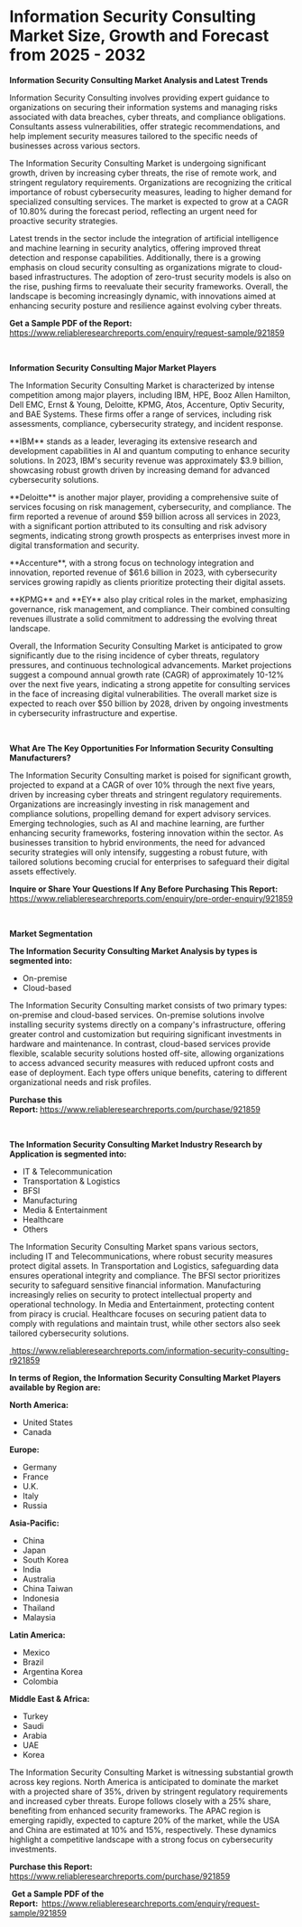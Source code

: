 <p><h1>Information Security Consulting Market Size, Growth and Forecast from 2025 - 2032</h1></p><p><strong>Information Security Consulting Market Analysis and Latest Trends</strong></p>
<p><p>Information Security Consulting involves providing expert guidance to organizations on securing their information systems and managing risks associated with data breaches, cyber threats, and compliance obligations. Consultants assess vulnerabilities, offer strategic recommendations, and help implement security measures tailored to the specific needs of businesses across various sectors.</p><p>The Information Security Consulting Market is undergoing significant growth, driven by increasing cyber threats, the rise of remote work, and stringent regulatory requirements. Organizations are recognizing the critical importance of robust cybersecurity measures, leading to higher demand for specialized consulting services. The market is expected to grow at a CAGR of 10.80% during the forecast period, reflecting an urgent need for proactive security strategies.</p><p>Latest trends in the sector include the integration of artificial intelligence and machine learning in security analytics, offering improved threat detection and response capabilities. Additionally, there is a growing emphasis on cloud security consulting as organizations migrate to cloud-based infrastructures. The adoption of zero-trust security models is also on the rise, pushing firms to reevaluate their security frameworks. Overall, the landscape is becoming increasingly dynamic, with innovations aimed at enhancing security posture and resilience against evolving cyber threats.</p></p>
<p><strong>Get a Sample PDF of the Report:&nbsp;</strong> <a href="https://www.reliableresearchreports.com/enquiry/request-sample/921859?utm_campaign=2752&utm_medium=2&utm_source=Github&utm_content=ia&utm_term=16042025&utm_id=information-security-consulting">https://www.reliableresearchreports.com/enquiry/request-sample/921859</a></p>
<p>&nbsp;</p>
<p><strong>Information Security Consulting Major Market Players</strong></p>
<p><p>The Information Security Consulting Market is characterized by intense competition among major players, including IBM, HPE, Booz Allen Hamilton, Dell EMC, Ernst & Young, Deloitte, KPMG, Atos, Accenture, Optiv Security, and BAE Systems. These firms offer a range of services, including risk assessments, compliance, cybersecurity strategy, and incident response.</p><p>**IBM** stands as a leader, leveraging its extensive research and development capabilities in AI and quantum computing to enhance security solutions. In 2023, IBM's security revenue was approximately $3.9 billion, showcasing robust growth driven by increasing demand for advanced cybersecurity solutions.</p><p>**Deloitte** is another major player, providing a comprehensive suite of services focusing on risk management, cybersecurity, and compliance. The firm reported a revenue of around $59 billion across all services in 2023, with a significant portion attributed to its consulting and risk advisory segments, indicating strong growth prospects as enterprises invest more in digital transformation and security.</p><p>**Accenture**, with a strong focus on technology integration and innovation, reported revenue of $61.6 billion in 2023, with cybersecurity services growing rapidly as clients prioritize protecting their digital assets.</p><p>**KPMG** and **EY** also play critical roles in the market, emphasizing governance, risk management, and compliance. Their combined consulting revenues illustrate a solid commitment to addressing the evolving threat landscape.</p><p>Overall, the Information Security Consulting Market is anticipated to grow significantly due to the rising incidence of cyber threats, regulatory pressures, and continuous technological advancements. Market projections suggest a compound annual growth rate (CAGR) of approximately 10-12% over the next five years, indicating a strong appetite for consulting services in the face of increasing digital vulnerabilities. The overall market size is expected to reach over $50 billion by 2028, driven by ongoing investments in cybersecurity infrastructure and expertise.</p></p>
<p>&nbsp;</p>
<p><strong>What Are The Key Opportunities For Information Security Consulting Manufacturers?</strong></p>
<p><p>The Information Security Consulting market is poised for significant growth, projected to expand at a CAGR of over 10% through the next five years, driven by increasing cyber threats and stringent regulatory requirements. Organizations are increasingly investing in risk management and compliance solutions, propelling demand for expert advisory services. Emerging technologies, such as AI and machine learning, are further enhancing security frameworks, fostering innovation within the sector. As businesses transition to hybrid environments, the need for advanced security strategies will only intensify, suggesting a robust future, with tailored solutions becoming crucial for enterprises to safeguard their digital assets effectively.</p></p>
<p><strong>Inquire or Share Your Questions If Any Before Purchasing This Report:</strong> <a href="https://www.reliableresearchreports.com/enquiry/pre-order-enquiry/921859?utm_campaign=2752&utm_medium=2&utm_source=Github&utm_content=ia&utm_term=16042025&utm_id=information-security-consulting">https://www.reliableresearchreports.com/enquiry/pre-order-enquiry/921859</a></p>
<p>&nbsp;</p>
<p><strong>Market Segmentation</strong></p>
<p><strong>The Information Security Consulting Market Analysis by types is segmented into:</strong></p>
<p><ul><li>On-premise</li><li>Cloud-based</li></ul></p>
<p><p>The Information Security Consulting market consists of two primary types: on-premise and cloud-based services. On-premise solutions involve installing security systems directly on a company's infrastructure, offering greater control and customization but requiring significant investments in hardware and maintenance. In contrast, cloud-based services provide flexible, scalable security solutions hosted off-site, allowing organizations to access advanced security measures with reduced upfront costs and ease of deployment. Each type offers unique benefits, catering to different organizational needs and risk profiles.</p></p>
<p><strong>Purchase this Report:&nbsp;</strong><a href="https://www.reliableresearchreports.com/purchase/921859?utm_campaign=2752&utm_medium=2&utm_source=Github&utm_content=ia&utm_term=16042025&utm_id=information-security-consulting">https://www.reliableresearchreports.com/purchase/921859</a></p>
<p>&nbsp;</p>
<p><strong>The Information Security Consulting Market Industry Research by Application is segmented into:</strong></p>
<p><ul><li>IT & Telecommunication</li><li>Transportation & Logistics</li><li>BFSI</li><li>Manufacturing</li><li>Media & Entertainment</li><li>Healthcare</li><li>Others</li></ul></p>
<p><p>The Information Security Consulting Market spans various sectors, including IT and Telecommunications, where robust security measures protect digital assets. In Transportation and Logistics, safeguarding data ensures operational integrity and compliance. The BFSI sector prioritizes security to safeguard sensitive financial information. Manufacturing increasingly relies on security to protect intellectual property and operational technology. In Media and Entertainment, protecting content from piracy is crucial. Healthcare focuses on securing patient data to comply with regulations and maintain trust, while other sectors also seek tailored cybersecurity solutions.</p></p>
<p><a href="https://www.reliableresearchreports.com/information-security-consulting-r921859?utm_campaign=2752&utm_medium=2&utm_source=Github&utm_content=ia&utm_term=16042025&utm_id=information-security-consulting">&nbsp;https://www.reliableresearchreports.com/information-security-consulting-r921859</a></p>
<p><strong>In terms of Region, the Information Security Consulting Market Players available by Region are:</strong></p>
<p>
    <p> <strong> North America: </strong>
        <ul>
            <li>United States</li>
            <li>Canada</li>
        </ul>
        </p> 
    <p> <strong> Europe: </strong>
        <ul>
            <li>Germany</li>
            <li>France</li>
            <li>U.K.</li>
            <li>Italy</li>
            <li>Russia</li>
        </ul>
        </p> 
    <p> <strong> Asia-Pacific: </strong>
        <ul>
            <li>China</li>
            <li>Japan</li>
            <li>South Korea</li>
            <li>India</li>
            <li>Australia</li>
            <li>China Taiwan</li>
            <li>Indonesia</li>
            <li>Thailand</li>
            <li>Malaysia</li>
        </ul>
        </p> 
    <p> <strong> Latin America: </strong>
        <ul>
            <li>Mexico</li>
            <li>Brazil</li>
            <li>Argentina Korea</li>
            <li>Colombia</li>
        </ul>
        </p> 
    <p> <strong> Middle East & Africa: </strong>
        <ul>
            <li>Turkey</li>
            <li>Saudi</li>
            <li>Arabia</li>
            <li>UAE</li>
            <li>Korea</li>
        </ul>
    </p>
    </p>
<p><p>The Information Security Consulting Market is witnessing substantial growth across key regions. North America is anticipated to dominate the market with a projected share of 35%, driven by stringent regulatory requirements and increased cyber threats. Europe follows closely with a 25% share, benefiting from enhanced security frameworks. The APAC region is emerging rapidly, expected to capture 20% of the market, while the USA and China are estimated at 10% and 15%, respectively. These dynamics highlight a competitive landscape with a strong focus on cybersecurity investments.</p></p>
<p><strong>Purchase this Report: </strong><a href="https://www.reliableresearchreports.com/purchase/921859?utm_campaign=2752&utm_medium=2&utm_source=Github&utm_content=ia&utm_term=16042025&utm_id=information-security-consulting">https://www.reliableresearchreports.com/purchase/921859</a></p>
<p>&nbsp;<strong>Get a Sample PDF of the Report:&nbsp;&nbsp;</strong><a href="https://www.reliableresearchreports.com/enquiry/request-sample/921859?utm_campaign=2752&utm_medium=2&utm_source=Github&utm_content=ia&utm_term=16042025&utm_id=information-security-consulting">https://www.reliableresearchreports.com/enquiry/request-sample/921859</a></p>
<p><strong></strong></p>
<p><p></p><p></p><p></p></p>